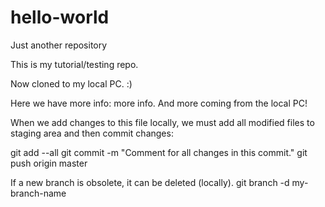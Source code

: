 # hello-world
Just another repository

This is my tutorial/testing repo. 

Now cloned to my local PC. :)

Here we have more info: more info.
And more coming from the local PC!

When we add changes to this file locally, we must add all modified files to staging area and then commit changes:

git add --all
git commit -m "Comment for all changes in this commit."
git push origin master


If a new branch is obsolete, it can be deleted (locally).
git branch -d my-branch-name

